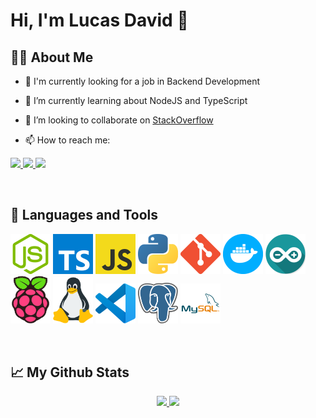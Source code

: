 # Hi, I'm Lucas David 👋

## 🙋‍♂️ About Me

- 🔭 I'm currently looking for a job in Backend Development

- 🌱 I’m currently learning about NodeJS and TypeScript

- 🤔 I’m looking to collaborate on [StackOverflow](https://pt.stackoverflow.com/)

- 📫 How to reach me: 

<p>
  <a href="https://www.linkedin.com/in/lucasdavidoj/" target="_blank">
    <img src="https://img.shields.io/badge/-LinkedIn-%230077B5?style=for-the-badge&logo=linkedin&logoColor=white">
  </a>
  <a href="https://t.me/lucasdavidoj" target="_blank">
    <img src="https://img.shields.io/badge/-Telegram-e8e8e8?style=for-the-badge&logo=telegram&logoColor=white">
  </a>
  <a href="mailto:lucas.david.oj@protonmail.com" target="_blank">
    <img src="https://img.shields.io/badge/-ProtonMail-505061?style=for-the-badge&logo=protonmail&logoColor=white">
  </a>
</p>

</br>

## 🚀 Languages and Tools

<p>
  <img src="./icons/nodejs.png" alt="NodeJS" width="64"/>
  <img src="./icons/typescript.png" alt="TypeScript" width="64"/>
  <img src="./icons/javascript.png" alt="JavaScript" width="64"/>
  <img src="./icons/python.png" alt="Python" width="64"/>
  <img src="./icons/git.png" alt="Git" width="64"/>
  <img src="./icons/docker.png" alt="MySQL" width="64"/>
  <img src="./icons/arduino.png" alt="Arduino" width="64"/>
  <img src="./icons/raspberrypi.png" alt="Raspberry Pi" width="64"/>
  <img src="./icons/linux.png" alt="Linux" width="64"/>
  <img src="./icons/vscode.png" alt="Visual Studio Code" width="64"/>
  <img src="./icons/postgres.png" alt="Postgres" width="64"/>
  <img src="./icons/mysql.png" alt="MySQL" width="64"/>
<p>

</br>

## 📈 My Github Stats

<div align="center">
  <a href="https://github.com/lucasdavidoj" target="_blank">
  <img height="180em" src="https://github-readme-stats.vercel.app/api?username=lucasdavidoj&show_icons=true&theme=nightowl&hide=contribs,prs,issues&include_all_commits=true&count_private=true&hide_border=true"/>
  <img height="180em" src="https://github-readme-stats.vercel.app/api/top-langs/?username=lucasdavidoj&theme=nightowl&hide_border=true&layout=compact"/>
</div>
